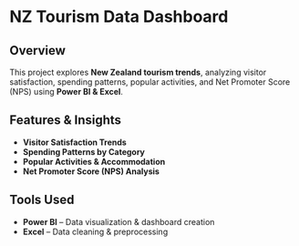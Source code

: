 # NZ Tourism Data Dashboard 

## Overview
This project explores **New Zealand tourism trends**, analyzing visitor satisfaction, spending patterns, popular activities, and Net Promoter Score (NPS) using **Power BI & Excel**.

## Features & Insights
-  **Visitor Satisfaction Trends**
-  **Spending Patterns by Category**
-  **Popular Activities & Accommodation**
-  **Net Promoter Score (NPS) Analysis**

## Tools Used
- **Power BI** – Data visualization & dashboard creation  
- **Excel** – Data cleaning & preprocessing  




